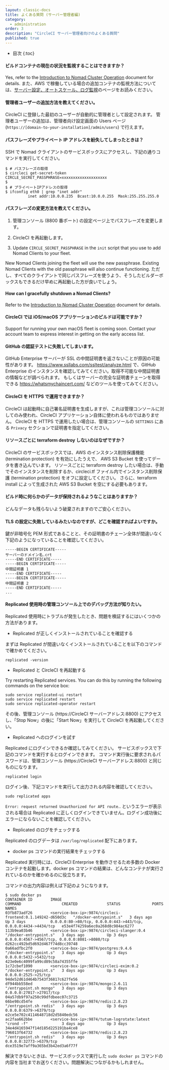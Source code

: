 ```yaml
---
layout: classic-docs
title: よくある質問 (サーバー管理者編)
category:
  - administration
order: 3
description: "CircleCI サーバー管理者向けのよくある質問"
published: true
---
```

- 目次 {:toc}

#### ビルドコンテナの現在の状況を監視することはできますか？

Yes, refer to the [Introduction to Nomad Cluster Operation]({{site.baseurl}}/2.0/nomad) document for details. また、AWS で稼働している場合の追加コンテナの監視方法については、[サーバー設定、オートスケール、ログ監視]({{site.baseurl}}/2.0/monitoring/)のページをお読みください。

#### 管理者ユーザーの追加方法を教えてください。

CircleCI に登録した最初のユーザーが自動的に管理者として設定されます。 管理者ユーザーの追加は、管理者向け設定画面の Users ページ (`https://[domain-to-your-installation]/admin/users`) で行えます。

#### パスフレーズやプライベート IP アドレスを紛失してしまったときは？

SSH で Nomad クライアントのサービスボックスにアクセスし、下記の通りコマンドを実行してください。

    $ # パスフレーズの取得
    $ circleci get-secret-token
    CIRCLE_SECRET_PASSPHRASE=xxxxxxxxxxxxxxxxxxxx
    $
    $ # プライベートIPアドレスの取得
    $ ifconfig eth0 | grep "inet addr"
              inet addr:10.0.0.235  Bcast:10.0.0.255  Mask:255.255.255.0
    

#### パスフレーズの変更方法を教えてください。

1. 管理コンソール (8800 番ポート) の設定ページ上でパスフレーズを変更します。

2. CircleCI を再起動します。

3. Update `CIRCLE_SECRET_PASSPHRASE` in the `init` script that you use to add Nomad Clients to your fleet.

New Nomad Clients joining the fleet will use the new passphrase. Existing Nomad Clients with the old passphrase will also continue functioning. ただし、すべてのクライアントで同じパスフレーズを使うよう、そうしたビルダーボックスもできるだけ早めに再起動した方が良いでしょう。

#### How can I gracefully shutdown a Nomad Clients?

Refer to the [Introduction to Nomad Cluster Operation]({{site.baseurl}}/2.0/nomad) document for details.

#### CircleCI では iOS/macOS アプリケーションのビルドは可能ですか？

Support for running your own macOS fleet is coming soon. Contact your account team to express interest in getting on the early access list.

#### GitHub の認証テストに失敗してしまいます。

GitHub Enterprise サーバーが SSL の中間証明書を返さないことが原因の可能性があります。 <https://www.ssllabs.com/ssltest/analyze.html> で、GitHub Enterprise のインスタンスを確認してみてください。取得不可能な中間証明書の情報などが調べられます。 もしくはサーバーの完全な証明書チェーンを取得できる <https://whatsmychaincert.com/> などのツールを使ってみてください。

#### CircleCI を HTTPS で運用できますか？

CircleCI は起動時に自己署名証明書を生成しますが、これは管理コンソールに対してのみ使われ、CircleCI アプリケーション自体に使われるものではありません。 CircleCI を HTTPS で運用したい場合は、管理コンソールの `SETTINGS` にある `Privacy` セクションで証明書を指定してください。

#### リソースごとに terraform destroy しないのはなぜですか？

CircleCI のサービスボックスでは、AWS のインスタンス削除保護機能 (termination protection) を有効にしたうえで、 AWS S3 Bucket を使ってデータを書き込んでいます。 リソースごとに terraform destroy したい場合は、手動でそのインスタンスを削除するか、circleci.tf ファイル内でインスタンス削除保護 (termination protection) をオフに設定してください。 さらに、terraform install によって生成された AWS S3 Bucket を空にする必要もあります。

#### ビルド時に何らかのデータが保持されるようなことはありますか？

どんなデータも残らないよう破棄されますのでご安心ください。

#### TLS の設定に失敗しているみたいなのですが、どこを確認すればよいですか。

鍵が非暗号化 PEM 形式であることと、その証明書のチェーン全体が間違いなく下記のようになっていることを確認してください。

    -----BEGIN CERTIFICATE-----
    サーバーのドメイン名.crt
    -----END CERTIFICATE-----
    -----BEGIN CERTIFICATE-----
    中間証明書 1
    -----END CERTIFICATE-----
    -----BEGIN CERTIFICATE-----
    中間証明書 2
    -----END CERTIFICATE-----
    ...
    

#### Replicated 使用時の管理コンソール上でのデバッグ方法が知りたい。

Replicated 使用時にトラブルが発生したとき、問題を検証するにはいくつかの方法があります。

- Replicated が正しくインストールされていることを確認する

まずは Replicated が間違いなくインストールされていることを以下のコマンドで確かめてください。

    replicated -version
    

- Replicated と CircleCI を再起動する

Try restarting Replicated services. You can do this by running the following commands on the service box:

    sudo service replicated-ui restart
    sudo service replicated restart
    sudo service replicated-operator restart
    

その後、管理コンソール (https://CircleCI サーバーアドレス:8800) にアクセスし、「Stop Now」の後に「Start Now」を実行して CircleCI を再起動してください。

- Replicated へのログインを試す

Replicated にログインできるか確認してみてください。 サービスボックスで下記のコマンドを実行するとログインできます。 コマンド実行後に要求されるパスワードは、管理コンソール (https://CircleCI サーバーアドレス:8800) と同じものになります。

    replicated login
    

ログイン後、下記コマンドを実行して出力される内容を確認してください。

    sudo replicated apps
    

`Error: request returned Unauthorized for API route`.. というエラーが表示される場合は Replicated に正しくログインできていません。ログイン成功後にエラーにならないことを確認してください。

- Replicated のログをチェックする

Replicated のログデータは `/var/log/replicated` 配下にあります。

- docker ps コマンドの実行結果をチェックする

Replicated 実行時には、CircleCI Enterprise を動作させるため多数の Docker コンテナを起動します。docker ps コマンドの結果は、どんなコンテナが実行されているのかを確かめるのに役立ちます。

コマンドの出力内容は例えば下記のようになります。

    $ sudo docker ps
    CONTAINER ID        IMAGE                                                    COMMAND                  CREATED             STATUS              PORTS                                                              NAMES
    03fb873adf26        <service-box-ip>:9874/circleci-frontend:0.1.149242-d650d3c   "/docker-entrypoint.s"   3 days ago          Up 3 days           0.0.0.0:80->80/tcp, 0.0.0.0:443->443/tcp, 0.0.0.0:4434->4434/tcp   e53e4f74259a6ec0a268d8c984ac6277
    113b9ea03b46        <service-box-ip>:9874/circleci-slanger:0.4                   "/docker-entrypoint.s"   3 days ago          Up 3 days           0.0.0.0:4567->4567/tcp, 0.0.0.0:8081->8080/tcp                     d262cc492bd5d692d467f74d8cc39748
    0a66adfbc2f0        <service-box-ip>:9874/postgres:9.4.6                         "/docker-entrypoint.s"   3 days ago          Up 3 days           0.0.0.0:5432->5432/tcp                                             423e0e6c4099fa99cd89c58a74355ffe
    1c72cbef1090        <service-box-ip>:9874/circleci-exim:0.2                      "/docker-entrypoint.s"   3 days ago          Up 3 days           0.0.0.0:2525->25/tcp                                               94de52d61d464b7543f36817c627fe56
    df944bb558ed        <service-box-ip>:9874/mongo:2.6.11                           "/entrypoint.sh mongo"   3 days ago          Up 3 days           0.0.0.0:27017->27017/tcp                                           04a57db9f97a250c99dfdbeec07c3715
    66be98cd54fe        <service-box-ip>:9874/redis:2.8.23                           "/entrypoint.sh redis"   3 days ago          Up 3 days           0.0.0.0:6379->6379/tcp                                             e2ce5e702c4114648718d2d5840edc56
    ac2faa662bbe        <service-box-ip>:9874/tutum-logrotate:latest                 "crond -f"               3 days ago          Up 3 days                                                                              34e4d4165947f14d185d225191ba4ce8
    796013f64732        <service-box-ip>:9874/redis:2.8.23                           "/entrypoint.sh redis"   3 days ago          Up 3 days           0.0.0.0:32773->6379/tcp                                            dce3519e7aff9a365bd3b42ed3a6f77f
    

解決できないときは、サービスボックスで実行した `sudo docker ps` コマンドの内容を当社までお送りください。問題解決につながるかもしれません。